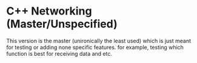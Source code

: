 # C++ Networking (Master/Unspecified)
This version is the master (unironically the least used) which is just meant for testing or adding none specific features. for example, testing which function is best for receiving data and etc.
